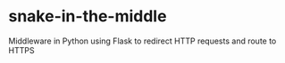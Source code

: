 # snake-in-the-middle
Middleware in Python using Flask to redirect HTTP requests and route to HTTPS

